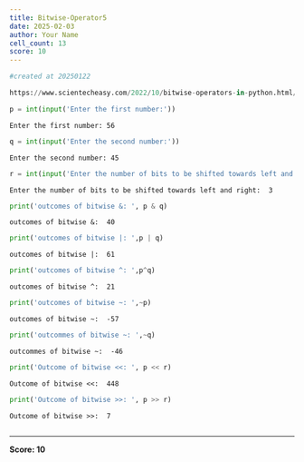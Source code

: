 ```yaml
---
title: Bitwise-Operator5
date: 2025-02-03
author: Your Name
cell_count: 13
score: 10
---
```


```python
#created at 20250122
```


```python
https://www.scientecheasy.com/2022/10/bitwise-operators-in-python.html/
```


```python
p = int(input('Enter the first number:'))
```

    Enter the first number: 56



```python
q = int(input('Enter the second number:'))
```

    Enter the second number: 45



```python
r = int(input('Enter the number of bits to be shifted towards left and right: '))
```

    Enter the number of bits to be shifted towards left and right:  3



```python
print('outcomes of bitwise &: ', p & q)
```

    outcomes of bitwise &:  40



```python
print('outcomes of bitwise |: ',p | q)
```

    outcomes of bitwise |:  61



```python
print('outcomes of bitwise ^: ',p^q)
```

    outcomes of bitwise ^:  21



```python
print('outcomes of bitwise ~: ',~p)
```

    outcomes of bitwise ~:  -57



```python
print('outcommes of bitwise ~: ',~q)
```

    outcommes of bitwise ~:  -46



```python
print('Outcome of bitwise <<: ', p << r) 
```

    Outcome of bitwise <<:  448



```python
print('Outcome of bitwise >>: ', p >> r)
```

    Outcome of bitwise >>:  7



```python

```


---
**Score: 10**